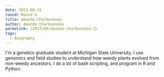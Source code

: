 ```yaml
---
date: 2013-08-15
round: Round 6
title: Amanda Charbonneau
author: Amanda Charbonneau
permalink: /2013/08/amanda-charbonneau-2/
tags:
  - Biography
---
```

I'm a genetics graduate student at Michigan State University. I use genomics and field studies to understand how weedy plants evolved from non-weedy ancestors. I do a lot of bash scripting, and program in R and Python.
